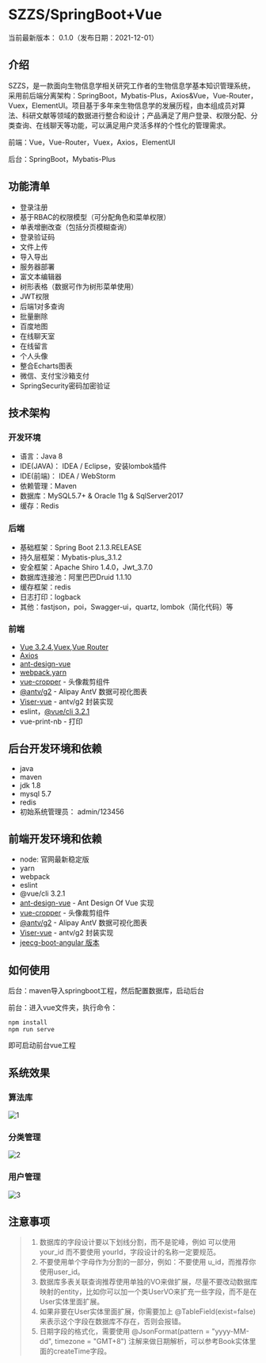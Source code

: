 # SZZS/SpringBoot+Vue

当前最新版本： 0.1.0（发布日期：2021-12-01）



## 介绍

SZZS，是一款面向生物信息学相关研究工作者的生物信息学基本知识管理系统，采用前后端分离架构：SpringBoot，Mybatis-Plus，Axios&Vue，Vue-Router，Vuex，ElementUI。项目基于多年来生物信息学的发展历程，由本组成员对算法、科研文献等领域的数据进行整合和设计；产品满足了用户登录、权限分配、分类查询、在线聊天等功能，可以满足用户灵活多样的个性化的管理需求。

前端：Vue，Vue-Router，Vuex，Axios，ElementUI

后台：SpringBoot，Mybatis-Plus





## 功能清单

- 登录注册
- 基于RBAC的权限模型（可分配角色和菜单权限）
- 单表增删改查（包括分页模糊查询）
- 登录验证码
- 文件上传
- 导入导出
- 服务器部署
- 富文本编辑器
- 树形表格（数据可作为树形菜单使用）
- JWT权限
- 后端1对多查询
- 批量删除
- 百度地图
- 在线聊天室
- 在线留言
- 个人头像
- 整合Echarts图表
- 微信、支付宝沙箱支付
- SpringSecurity密码加密验证





## 技术架构

### 开发环境

- 语言：Java 8
- IDE(JAVA)： IDEA / Eclipse，安装lombok插件
- IDE(前端)： IDEA / WebStorm
- 依赖管理：Maven
- 数据库：MySQL5.7+ & Oracle 11g & SqlServer2017
- 缓存：Redis

### 后端

- 基础框架：Spring Boot 2.1.3.RELEASE
- 持久层框架：Mybatis-plus_3.1.2
- 安全框架：Apache Shiro 1.4.0，Jwt_3.7.0
- 数据库连接池：阿里巴巴Druid 1.1.10
- 缓存框架：redis
- 日志打印：logback
- 其他：fastjson，poi，Swagger-ui，quartz, lombok（简化代码）等

### 前端

- [Vue 3.2.4](https://gitee.com/link?target=https%3A%2F%2Fcn.vuejs.org%2F),[Vuex](https://gitee.com/link?target=https%3A%2F%2Fvuex.vuejs.org%2Fzh%2F),[Vue Router](https://gitee.com/link?target=https%3A%2F%2Frouter.vuejs.org%2Fzh%2F)
- [Axios](https://gitee.com/link?target=https%3A%2F%2Fgithub.com%2Faxios%2Faxios)
- [ant-design-vue](https://gitee.com/link?target=https%3A%2F%2Fvuecomponent.github.io%2Fant-design-vue%2Fdocs%2Fvue%2Fintroduce-cn%2F)
- [webpack](https://gitee.com/link?target=https%3A%2F%2Fwww.webpackjs.com%2F),[yarn](https://gitee.com/link?target=https%3A%2F%2Fyarnpkg.com%2Fzh-Hans%2F)
- [vue-cropper](https://gitee.com/link?target=https%3A%2F%2Fgithub.com%2Fxyxiao001%2Fvue-cropper) - 头像裁剪组件
- [@antv/g2](https://gitee.com/link?target=https%3A%2F%2Fantv.alipay.com%2Fzh-cn%2Findex.html) - Alipay AntV 数据可视化图表
- [Viser-vue](https://gitee.com/link?target=https%3A%2F%2Fviserjs.github.io%2Fdocs.html%23%2Fviser%2Fguide%2Finstallation) - antv/g2 封装实现
- eslint，[@vue/cli 3.2.1](https://gitee.com/link?target=https%3A%2F%2Fcli.vuejs.org%2Fzh%2Fguide)
- vue-print-nb - 打印





## 后台开发环境和依赖

- java
- maven
- jdk 1.8
- mysql 5.7
- redis
- 初始系统管理员： admin/123456





## 前端开发环境和依赖

- node: 官网最新稳定版
- yarn
- webpack
- eslint
- @vue/cli 3.2.1
- [ant-design-vue](https://gitee.com/link?target=https%3A%2F%2Fgithub.com%2FvueComponent%2Fant-design-vue) - Ant Design Of Vue 实现
- [vue-cropper](https://gitee.com/link?target=https%3A%2F%2Fgithub.com%2Fxyxiao001%2Fvue-cropper) - 头像裁剪组件
- [@antv/g2](https://gitee.com/link?target=https%3A%2F%2Fantv.alipay.com%2Fzh-cn%2Findex.html) - Alipay AntV 数据可视化图表
- [Viser-vue](https://gitee.com/link?target=https%3A%2F%2Fviserjs.github.io%2Fdocs.html%23%2Fviser%2Fguide%2Finstallation) - antv/g2 封装实现
- [jeecg-boot-angular 版本](https://gitee.com/dangzhenghui/jeecg-boot)





## 如何使用

后台：maven导入springboot工程，然后配置数据库，启动后台

前台：进入vue文件夹，执行命令：

```
npm install
npm run serve
```

即可启动前台vue工程





## 系统效果

### 算法库

![1](pic/1.png)



### 分类管理

![2](pic/2.png)



### 用户管理

![3](pic/3.png)








## 注意事项

> 1. 数据库的字段设计要以下划线分割，而不是驼峰，例如 可以使用 your_id 而不要使用 yourId，字段设计的名称一定要规范。
> 2. 不要使用单个字母作为分割的一部分，例如：不要使用 u_id，而推荐你使用user_id。
> 3. 数据库多表关联查询推荐使用单独的VO来做扩展，尽量不要改动数据库映射的entity，比如你可以加一个类UserVO来扩充一些字段，而不是在User实体里面扩展。
> 4. 如果非要在User实体里面扩展，你需要加上 @TableField(exist=false) 来表示这个字段在数据库不存在，否则会报错。
> 5. 日期字段的格式化，需要使用 @JsonFormat(pattern = "yyyy-MM-dd", timezone = "GMT+8") 注解来做日期解析，可以参考Book实体里面的createTime字段。

